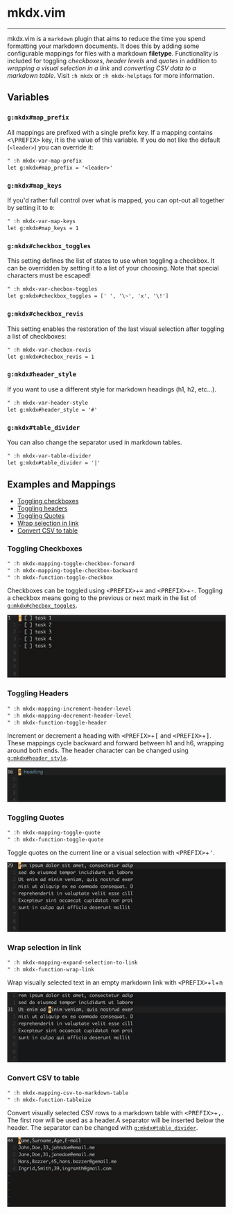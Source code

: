 # mkdx.vim
---

mkdx.vim is a `markdown` plugin that aims to reduce the time you spend formatting your
markdown documents. It does this by adding some configurable mappings for files with a
markdown **filetype**. Functionality is included for toggling _checkboxes_,
_header levels_ and _quotes_ in addition to _wrapping a visual selection in a link_ and
_converting CSV data to a markdown table_. Visit `:h mkdx` or `:h mkdx-helptags` for
more information.

## Variables

### `g:mkdx#map_prefix`

All mappings are prefixed with a single prefix key.
If a mapping contains <kbd>\<\PREFIX></kbd> key, it is the value of this variable.
If you do not like the default (`<leader>`) you can override it:

```viml
" :h mkdx-var-map-prefix
let g:mkdx#map_prefix = '<leader>'
```

### `g:mkdx#map_keys`

If you'd rather full control over what is mapped, you can opt-out all together by setting it to `0`:

```viml
" :h mkdx-var-map-keys
let g:mkdx#map_keys = 1
```

### `g:mkdx#checkbox_toggles`

This setting defines the list of states to use when toggling a checkbox.
It can be overridden by setting it to a list of your choosing. Note that special characters must be escaped!

```viml
" :h mkdx-var-checbox-toggles
let g:mkdx#checkbox_toggles = [' ', '\~', 'x', '\!']
```

### `g:mkdx#checkbox_revis`

This setting enables the restoration of the last visual selection after toggling a list of checkboxes:

```viml
" :h mkdx-var-checbox-revis
let g:mkdx#checbox_revis = 1
```

### `g:mkdx#header_style`

If you want to use a different style for markdown headings (h1, h2, etc...).

```viml
" :h mkdx-var-header-style
let g:mkdx#header_style = '#'
```

### `g:mkdx#table_divider`

You can also change the separator used in markdown tables.

```viml
" :h mkdx-var-table-divider
let g:mkdx#table_divider = '|'
```

## Examples and Mappings

- [Toggling checkboxes](#toggling-checkboxes)
- [Toggling headers](#toggling-headers)
- [Toggling Quotes](#toggling-quotes)
- [Wrap selection in link](#wrap-selection-in-link)
- [Convert CSV to table](#convert-csv-to-table)

### Toggling Checkboxes

```viml
" :h mkdx-mapping-toggle-checkbox-forward
" :h mkdx-mapping-toggle-checkbox-backward
" :h mkdx-function-toggle-checkbox
```

Checkboxes can be toggled using <kbd>\<PREFIX\></kbd>+<kbd>=</kbd> and <kbd>\<PREFIX\></kbd>+<kbd>-</kbd>.
Toggling a checkbox means going to the previous or next mark in the list of [`g:mkdx#checbox_toggles`](#gmkdxcheckbox_toggles).

![mkdx toggle checkbox](doc/gifs/vim-mkdx-toggle-checkbox.gif)

### Toggling Headers

```viml
" :h mkdx-mapping-increment-header-level
" :h mkdx-mapping-decrement-header-level
" :h mkdx-function-toggle-header
```

Increment or decrement a heading with <kbd>\<PREFIX\></kbd>+<kbd>[</kbd> and <kbd>\<PREFIX\></kbd>+<kbd>]</kbd>.
These mappings cycle backward and forward between h1 and h6, wrapping around both ends.
The header character can be changed using [`g:mkdx#header_style`](#gmkdxheader_style).

![mkdx toggle header](doc/gifs/vim-mkdx-toggle-heading.gif)

### Toggling Quotes

```viml
" :h mkdx-mapping-toggle-quote
" :h mkdx-function-toggle-quote
```

Toggle quotes on the current line or a visual selection with <kbd>\<PREFIX\></kbd>+<kbd>'</kbd>.

![mkdx toggle quotes](doc/gifs/vim-mkdx-toggle-quote.gif)

### Wrap selection in link

```viml
" :h mkdx-mapping-expand-selection-to-link
" :h mkdx-function-wrap-link
```

Wrap visually selected text in an empty markdown link with <kbd>\<PREFIX\></kbd>+<kbd>l</kbd>+<kbd>n</kbd>

![mkdx wrap selection in link](doc/gifs/vim-mkdx-wrap-link.gif)

### Convert CSV to table

```viml
" :h mkdx-mapping-csv-to-markdown-table
" :h mkdx-function-tableize
```

Convert visually selected CSV rows to a markdown table with <kbd>\<PREFIX\></kbd>+<kbd>,</kbd>.
The first row will be used as a header.A separator will be inserted below the header.
The separator can be changed with [`g:mkdx#table_divider`](#gmkdxtable_divider).

![mkdx convert csv to table](doc/gifs/vim-mkdx-tableize.gif)
